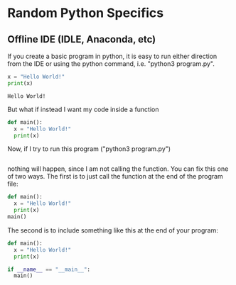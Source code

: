 # Random Python Specifics


## Offline IDE (IDLE, Anaconda, etc)

If you create a basic program in python, it is easy to run either direction from the IDE or using the python command, i.e. "python3 program.py".

```python
x = "Hello World!"
print(x)
```
```
Hello World!
```

But what if instead I want my code inside a function

```python
def main():
  x = "Hello World!"
  print(x)
```

Now, if I try to run this program ("python3 program.py") 
```
```

nothing will happen, since I am not calling the function. You can fix this one of two ways. The first is to just call the function at the end of the program file:

```python
def main():
  x = "Hello World!"
  print(x)
main()
```

The second is to include something like this at the end of your program:

```python
def main():
  x = "Hello World!"
  print(x)

if __name__ == "__main__":
  main()
```

